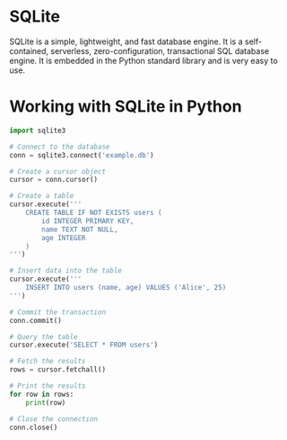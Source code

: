# SQLite

SQLite is a simple, lightweight, and fast database engine. It is a self-contained, serverless, zero-configuration, transactional SQL database engine. It is embedded in the Python standard library and is very easy to use.

# Working with SQLite in Python

```python
import sqlite3

# Connect to the database
conn = sqlite3.connect('example.db')

# Create a cursor object
cursor = conn.cursor()

# Create a table
cursor.execute('''
    CREATE TABLE IF NOT EXISTS users (
        id INTEGER PRIMARY KEY,
        name TEXT NOT NULL,
        age INTEGER
    )
''')

# Insert data into the table
cursor.execute('''
    INSERT INTO users (name, age) VALUES ('Alice', 25)
''')

# Commit the transaction
conn.commit()

# Query the table
cursor.execute('SELECT * FROM users')

# Fetch the results
rows = cursor.fetchall()

# Print the results
for row in rows:
    print(row)

# Close the connection
conn.close()
```
